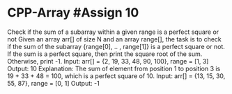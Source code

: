 # CPP-Array #Assign 10
Check if the sum of a subarray within a given range is a perfect square or not
Given an array arr[] of size N and an array range[], the task is to check if the sum of the subarray {range[0],
.. , range[1]} is a perfect square or not. If the sum is a perfect square, then print the square root of the sum.
Otherwise, print -1.
Input: arr[] = {2, 19, 33, 48, 90, 100}, range = [1, 3]
Output: 10
Explanation: The sum of element from position 1 to position 3 is 19 + 33 + 48 = 100, which is a perfect
square of 10.
Input: arr[] = {13, 15, 30, 55, 87}, range = [0, 1]
Output: -1
